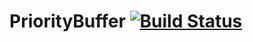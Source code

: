 # PriorityBuffer [![Build Status](https://travis-ci.org/prismskylabs/PriorityBuffer.svg?branch=master)](https://travis-ci.org/prismskylabs/PriorityBuffer)
